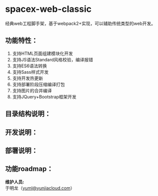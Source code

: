 # spacex-web-classic

经典web工程脚手架，基于webpack2+实现，可以辅助传统类型的web开发。

## 功能特性：
1. 支持HTML页面组建模块化开发
2. 支持JS语法Standard风格校验，编译报错
3. 支持ES6语法转换
4. 支持Sass样式开发
5. 支持开发热更新
6. 支持部署阶段压缩编译打包
7. 支持图片的合并编译
8. 支持JQuery+Bootstrap框架开发

## 目录结构说明：


## 开发说明：


## 部署说明：


## 功能roadmap：


**维护人员:**   
于明龙（yuml@yunjiacloud.com）

